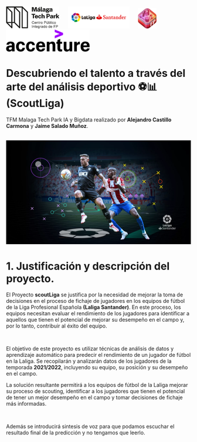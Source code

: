 <img height="60px" src="malaga_tech_park.logo.png">&nbsp;&nbsp;&nbsp;&nbsp;&nbsp;&nbsp;<img height="60px" src="portadalogo.png">&nbsp;&nbsp;&nbsp;&nbsp;&nbsp;&nbsp;<img src="IABDlogo.png" width="50">&nbsp;&nbsp;&nbsp;&nbsp;&nbsp;&nbsp;<img height="60px" src="accenture.svg">
# Descubriendo el talento a través del arte del análisis deportivo ⚽📊 **(ScoutLiga)**


TFM Malaga Tech Park IA y Bigdata  realizado por **Alejandro Castillo Carmona** y **Jaime Salado Muñoz**.
<br><br>


<img src="laliga.png" width="800">

# 1. Justificación y descripción del proyecto.

El Proyecto **scoutLiga** se justifica por la necesidad de mejorar la toma de decisiones en el proceso de fichaje de jugadores en los equipos de fútbol de la Liga Profesional Española **(Laliga Santander)**. En este proceso, los equipos necesitan evaluar el rendimiento de los jugadores para identificar a aquellos que tienen el potencial de mejorar su desempeño en el campo y, por lo tanto, contribuir al éxito del equipo.

<br>

El objetivo de este proyecto es utilizar técnicas de análisis de datos y aprendizaje automático para predecir el rendimiento de un jugador de fútbol en la Laliga. Se recopilarán y analizarán datos de los jugadores de la temporada **2021/2022**, incluyendo su equipo, su posición y su desempeño en el campo.
<br>

La solución resultante permitirá a los equipos de fútbol de la Laliga mejorar su proceso de scouting, identificar a los jugadores que tienen el potencial de tener un mejor desempeño en el campo y tomar decisiones de fichaje más informadas.

<br>

Además se introducirá sintesis de voz para que podamos escuchar el resultado final de la predicción y no tengamos que leerlo.
